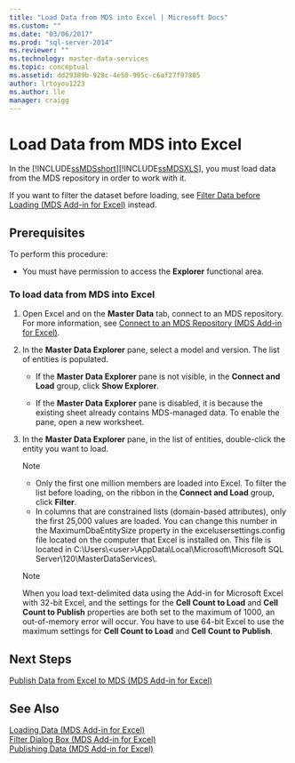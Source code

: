 ```yaml
---
title: "Load Data from MDS into Excel | Microsoft Docs"
ms.custom: ""
ms.date: "03/06/2017"
ms.prod: "sql-server-2014"
ms.reviewer: ""
ms.technology: master-data-services
ms.topic: conceptual
ms.assetid: dd29389b-928c-4e50-995c-c6af27f97805
author: lrtoyou1223
ms.author: lle
manager: craigg
---
```

# Load Data from MDS into Excel
  In the [!INCLUDE[ssMDSshort](../../includes/ssmdsshort-md.md)][!INCLUDE[ssMDSXLS](../../includes/ssmdsxls-md.md)], you must load data from the MDS repository in order to work with it.  
  
 If you want to filter the dataset before loading, see [Filter Data before Loading &#40;MDS Add-in for Excel&#41;](filter-data-before-exporting-mds-add-in-for-excel.md) instead.  
  
## Prerequisites  
 To perform this procedure:  
  
-   You must have permission to access the **Explorer** functional area.  
  
### To load data from MDS into Excel  
  
1.  Open Excel and on the **Master Data** tab, connect to an MDS repository. For more information, see [Connect to an MDS Repository &#40;MDS Add-in for Excel&#41;](connect-to-an-mds-repository-mds-add-in-for-excel.md).  
  
2.  In the **Master Data Explorer** pane, select a model and version. The list of entities is populated.  
  
    -   If the **Master Data Explorer** pane is not visible, in the **Connect and Load** group, click **Show Explorer**.  
  
    -   If the **Master Data Explorer** pane is disabled, it is because the existing sheet already contains MDS-managed data. To enable the pane, open a new worksheet.  
  
3.  In the **Master Data Explorer** pane, in the list of entities, double-click the entity you want to load.  
  
    > [!NOTE]  
    >  -   Only the first one million members are loaded into Excel. To filter the list before loading, on the ribbon in the **Connect and Load** group, click **Filter**.  
    > -   In columns that are constrained lists (domain-based attributes), only the first 25,000 values are loaded. You can change this number in the MaximumDbaEntitySize property in the excelusersettings.config file located on the computer that Excel is installed on. This file is located in C:\Users\\<user\>\AppData\Local\Microsoft\Microsoft SQL Server\120\MasterDataServices\\.  
  
    > [!NOTE]  
    >  When you load text-delimited data using the Add-in for Microsoft Excel with 32-bit Excel, and the settings for the **Cell Count to Load** and **Cell Count to Publish** properties are both set to the maximum of 1000, an out-of-memory error will occur. You have to use 64-bit Excel to use the maximum settings for **Cell Count to Load** and **Cell Count to Publish**.  
  
## Next Steps  
 [Publish Data from Excel to MDS &#40;MDS Add-in for Excel&#41;](import-data-from-excel-to-master-data-services-mds-add-in-for-excel.md)  
  
## See Also  
 [Loading Data &#40;MDS Add-in for Excel&#41;](overview-exporting-data-to-excel-mds-add-in-for-excel.md)   
 [Filter Dialog Box &#40;MDS Add-in for Excel&#41;](filter-dialog-box-mds-add-in-for-excel.md)   
 [Publishing Data &#40;MDS Add-in for Excel&#41;](overview-importing-data-from-excel-mds-add-in-for-excel.md)  
  
  
